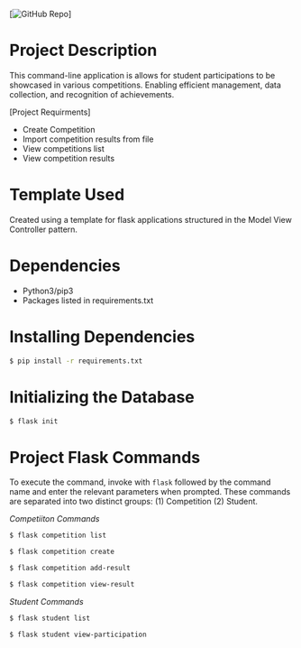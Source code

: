 [![GitHub Repo](https://github.com/RynniaRyan/flaskmvc.git)]

# Project Description
This command-line application is allows for student participations to be showcased in various competitions. Enabling efficient management, data collection, and recognition of achievements.

[Project Requirments]
- Create Competition
- Import competition results from file
- View competitions list
- View competition results

# Template Used
Created using a template for flask applications structured in the Model View Controller pattern.

# Dependencies
* Python3/pip3
* Packages listed in requirements.txt

# Installing Dependencies
```bash
$ pip install -r requirements.txt
```

# Initializing the Database
```bash
$ flask init
```

# Project Flask Commands
To execute the command, invoke with `flask` followed by the command name and enter the relevant parameters when prompted. These commands are separated into two distinct groups: (1) Competition (2) Student.

_Competiiton Commands_
```bash
$ flask competition list
```
```bash
$ flask competition create
```
```bash
$ flask competition add-result
```
```bash
$ flask competition view-result
```

_Student Commands_
```bash
$ flask student list
```
```bash
$ flask student view-participation
```
